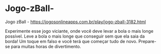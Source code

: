 # Jogo-zBall-
Jogo zBall - https://jogosonlineapps.com.br/play/jogo-zball-3182.html

Experimente esse jogo viciante, onde você deve levar a bola o mais longe possível. Leve a bola o mais longe que conseguir sem que ela saia da borda! Um toque em falso e você terá que começar tudo de novo. Prepare-se para muitas horas de divertimento.
